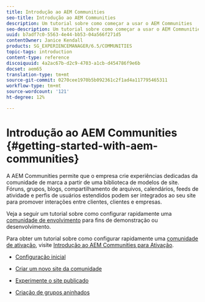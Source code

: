 ```yaml
---
title: Introdução ao AEM Communities
seo-title: Introdução ao AEM Communities
description: Um tutorial sobre como começar a usar o AEM Communities
seo-description: Um tutorial sobre como começar a usar o AEM Communities
uuid: b7adf7c0-5563-4e44-bb53-04a566f271d5
contentOwner: Janice Kendall
products: SG_EXPERIENCEMANAGER/6.5/COMMUNITIES
topic-tags: introduction
content-type: reference
discoiquuid: 4a2ac67b-d2c9-4703-a1cb-d454786f9e6b
docset: aem65
translation-type: tm+mt
source-git-commit: 0270cee1970b5b092361c2f1ad4a117795465311
workflow-type: tm+mt
source-wordcount: '121'
ht-degree: 12%

---
```



# Introdução ao AEM Communities {#getting-started-with-aem-communities}

A AEM Communities permite que o empresa crie experiências dedicadas da comunidade de marca a partir de uma biblioteca de modelos de site. Fóruns, grupos, blogs, compartilhamento de arquivos, calendários, feeds de atividade e perfis de usuários estendidos podem ser integrados ao seu site para promover interações entre clientes, clientes e empresas.

Veja a seguir um tutorial sobre como configurar rapidamente uma [comunidade de envolvimento](/help/communities/overview.md#engagement-community) para fins de demonstração ou desenvolvimento.

Para obter um tutorial sobre como configurar rapidamente uma [comunidade de ativação](/help/communities/overview.md#enablement-community), visite [Introdução ao AEM Communities para Ativação](/help/communities/getting-started-enablement.md).

* [Configuração inicial](/help/communities/setup.md)

* [Criar um novo site da comunidade](/help/communities/create-site.md)

* [Experimente o site publicado](/help/communities/published-site.md)

* [Criação de grupos aninhados](/help/communities/nested-groups.md)


